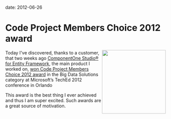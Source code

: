 date: 2012-06-26

# Code Project Members Choice 2012 award

<img align="right" src="https://38.media.tumblr.com/tumblr_m6i1ibvkMr1rphs2r.jpg" width="200"></p>

Today I've discovered, thanks to a customer, that two weeks ago
[ComponentOne Studio® for Entity Framework](https://componentone.com/SuperProducts/StudioEF),
the main product I worked on,
[won Code Project Members Choice 2012 award](http://www.componentone.com/SuperPages/Awards/)
in the Big Data Solutions category at Microsoft’s TechEd 2012 conference
in Orlando

This award is the best thing I ever achieved and thus I am super excited.
Such awards are a great source of motivation.
